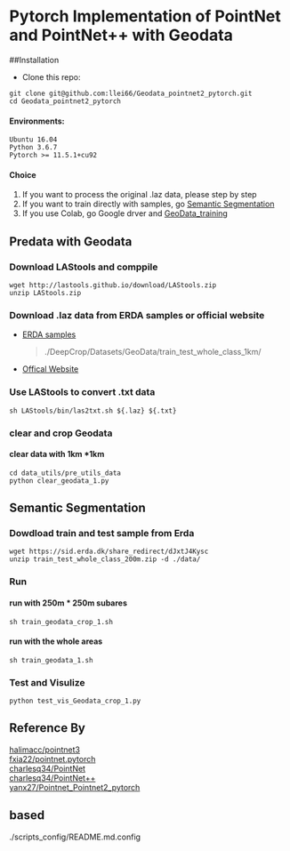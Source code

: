 # Pytorch Implementation of PointNet and PointNet++ with Geodata


##Installation
- Clone this repo:
```buildoutcfg
git clone git@github.com:llei66/Geodata_pointnet2_pytorch.git
cd Geodata_pointnet2_pytorch
```
#### Environments:
```
Ubuntu 16.04 
Python 3.6.7 
Pytorch >= 11.5.1+cu92
```
#### Choice
1. If you want to process the original .laz data, please step by step
2. If you want to train directly with samples, go [Semantic Segmentation](#jump)
3. If you use Colab, go Google drver and [GeoData_training](https://colab.research.google.com/drive/1cpAzWEQn3T408g6yM97IEwiQx8mLQoP8?authuser=1#scrollTo=ruN3V-x_r-SV)



## Predata with Geodata


### Download LAStools and comppile
```buildoutcfg
wget http://lastools.github.io/download/LAStools.zip
unzip LAStools.zip
```

### Download .laz data from ERDA samples or official website
- [ERDA samples](https://erda.dk/wsgi-bin/fileman.py?path=DeepCrop/)
  > ./DeepCrop/Datasets/GeoData/train_test_whole_class_1km/
- [Offical Website](https://download.kortforsyningen.dk/content/dhmpunktsky)
### Use LAStools to convert .txt data
```buildoutcfg
sh LAStools/bin/las2txt.sh ${.laz} ${.txt}
```
### clear and crop Geodata

#### clear data with 1km *1km
```buildoutcfg
cd data_utils/pre_utils_data
python clear_geodata_1.py
```

## <a name='jump'> Semantic Segmentation </a>

### Dowdload train and test sample from Erda
```
wget https://sid.erda.dk/share_redirect/dJxtJ4Kysc
unzip train_test_whole_class_200m.zip -d ./data/
```
### Run

#### run with 250m * 250m subares
```
sh train_geodata_crop_1.sh
```

#### run with the whole areas
```buildoutcfg
sh train_geodata_1.sh
```
### Test and Visulize
```buildoutcfg
python test_vis_Geodata_crop_1.py
```

## Reference By
[halimacc/pointnet3](https://github.com/halimacc/pointnet3)<br>
[fxia22/pointnet.pytorch](https://github.com/fxia22/pointnet.pytorch)<br>
[charlesq34/PointNet](https://github.com/charlesq34/pointnet) <br>
[charlesq34/PointNet++](https://github.com/charlesq34/pointnet2) <br>
[yanx27/Pointnet_Pointnet2_pytorch](https://github.com/yanx27/Pointnet_Pointnet2_pytorch)



## based 
./scripts_config/README.md.config
